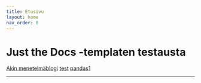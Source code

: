 ```yaml
---
title: Etusivu
layout: home
nav_order: 0
---
```


# Just the Docs -templaten testausta

[Akin menetelmäblogi]
[test]
[pandas1]

----

[Just the Docs]: https://just-the-docs.github.io/just-the-docs/
[GitHub Pages]: https://docs.github.com/en/pages
[README]: https://github.com/just-the-docs/just-the-docs-template/blob/main/README.md
[Jekyll]: https://jekyllrb.com
[GitHub Pages / Actions workflow]: https://github.blog/changelog/2022-07-27-github-pages-custom-github-actions-workflows-beta/
[use this template]: https://github.com/just-the-docs/just-the-docs-template/generate
[Akin menetelmäblogi]: https://tilastoapu.wordpress.com
[pandas1]: https://github.com/taanila/kuvaileva/blob/c90fa6973efac7f3655817cbbd0ea5b37e0994c6/pandas1.ipynb
[test]: pandas1.ipynb
